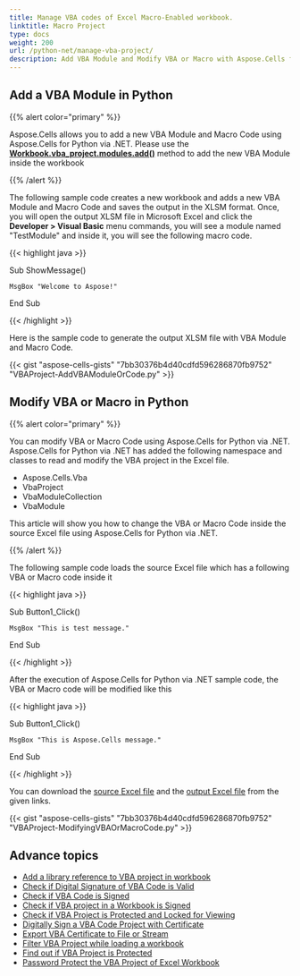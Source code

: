 ```yaml
---
title: Manage VBA codes of Excel Macro-Enabled workbook.
linktitle: Macro Project
type: docs
weight: 200
url: /python-net/manage-vba-project/
description: Add VBA Module and Modify VBA or Macro with Aspose.Cells for Python via .NET library.
---
```


## **Add a VBA Module in Python**
{{% alert color="primary" %}}

Aspose.Cells allows you to add a new VBA Module and Macro Code using Aspose.Cells for Python via .NET. Please use the [**Workbook.vba_project.modules.add()**](https://reference.aspose.com/cells/python-net/aspose.cells.vba/vbamodulecollection/add/) method to add the new VBA Module inside the workbook

{{% /alert %}}

The following sample code creates a new workbook and adds a new VBA Module and Macro Code and saves the output in the XLSM format. Once, you will open the output XLSM file in Microsoft Excel and click the **Developer > Visual Basic** menu commands, you will see a module named "TestModule" and inside it, you will see the following macro code.

{{< highlight java >}}

 Sub ShowMessage()

    MsgBox "Welcome to Aspose!"

End Sub

{{< /highlight >}}

Here is the sample code to generate the output XLSM file with VBA Module and Macro Code.

{{< gist "aspose-cells-gists" "7bb30376b4d40cdfd596286870fb9752" "VBAProject-AddVBAModuleOrCode.py" >}}

## **Modify VBA or Macro in Python**

{{% alert color="primary" %}} 

You can modify VBA or Macro Code using Aspose.Cells for Python via .NET. Aspose.Cells for Python via .NET has added the following namespace and classes to read and modify the VBA project in the Excel file.

- Aspose.Cells.Vba
- VbaProject
- VbaModuleCollection
- VbaModule

This article will show you how to change the VBA or Macro Code inside the source Excel file using Aspose.Cells for Python via .NET.

{{% /alert %}} 

The following sample code loads the source Excel file which has a following VBA or Macro code inside it

{{< highlight java >}}

 Sub Button1_Click()

    MsgBox "This is test message."

End Sub

{{< /highlight >}}

After the execution of Aspose.Cells for Python via .NET sample code, the VBA or Macro code will be modified like this

{{< highlight java >}}

 Sub Button1_Click()

    MsgBox "This is Aspose.Cells message."

End Sub

{{< /highlight >}}

You can download the [source Excel file](5112508.xlsm) and the [output Excel file](5112511.xlsm) from the given links.



{{< gist "aspose-cells-gists" "7bb30376b4d40cdfd596286870fb9752" "VBAProject-ModifyingVBAOrMacroCode.py" >}}

## **Advance topics**
- [Add a library reference to VBA project in workbook](/cells/python-net/add-a-library-reference-to-vba-project-in-workbook/)
- [Check if Digital Signature of VBA Code is Valid](/cells/python-net/check-if-digital-signature-of-vba-code-is-valid/)
- [Check if VBA Code is Signed](/cells/python-net/check-if-vba-code-is-signed/)
- [Check if VBA project in a Workbook is Signed](/cells/python-net/check-if-vba-project-in-a-workbook-is-signed/)
- [Check if VBA Project is Protected and Locked for Viewing](/cells/python-net/check-if-vba-project-is-protected-and-locked-for-viewing/)
- [Digitally Sign a VBA Code Project with Certificate](/cells/python-net/digitally-sign-a-vba-code-project-with-certificate/)
- [Export VBA Certificate to File or Stream](/cells/python-net/export-vba-certificate-to-file-or-stream/)
- [Filter VBA Project while loading a workbook](/cells/python-net/filter-vba-project-while-loading-a-workbook/)
- [Find out if VBA Project is Protected](/cells/python-net/find-out-if-vba-project-is-protected/)
- [Password Protect the VBA Project of Excel Workbook](/cells/python-net/password-protect-the-vba-project-of-excel-workbook/)

